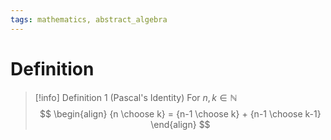 ```yaml
---
tags: mathematics, abstract_algebra
---
```


# Definition

> [!info] Definition 1 (Pascal's Identity)
> For $n, k \in \mathbb{N}$
> $$
> \begin{align}
> {n \choose k} = {n-1 \choose k} + {n-1 \choose k-1}
> \end{align}
> $$